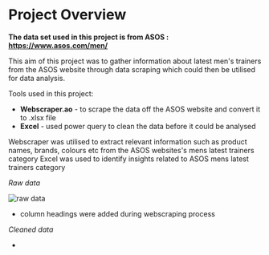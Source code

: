 # Project Overview
**The data set used in this project is from ASOS : https://www.asos.com/men/**

This aim of this project was to gather information about latest men's trainers from the ASOS website through data scraping which could then be utilised for data analysis. 

Tools used in this project:
- **Webscraper.ao** - to scrape the data off the ASOS website and convert it to .xlsx file
- **Excel** - used power query to clean the data before it could be analysed 

Webscraper was utilised to extract relevant information such as product names, brands, colours etc from the ASOS websites's mens latest trainers category 
Excel was used to identify insights related to ASOS mens latest trainers category

*Raw data* 

![raw data](https://user-images.githubusercontent.com/129470579/231616356-1a158714-5764-4b42-80f0-8b94710c0b4e.png)

- column headings were added during webscraping process

*Cleaned data*



-

